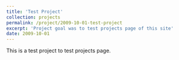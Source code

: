 ```yaml
---
title: 'Test Project'
collection: projects
permalink: /project/2009-10-01-test-project
excerpt: 'Project goal was to test projects page of this site'
date: 2009-10-01
---
```


This is a test project to test projects page.
